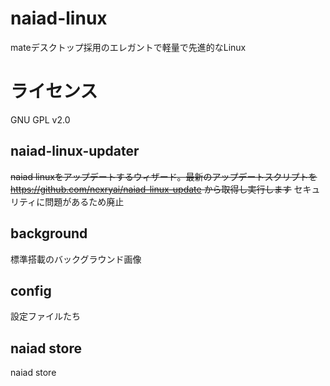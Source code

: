 # naiad-linux
mateデスクトップ採用のエレガントで軽量で先進的なLinux
# ライセンス
GNU GPL v2.0
## naiad-linux-updater
~~naiad linuxをアップデートするウィザード。最新のアップデートスクリプトを https://github.com/nexryai/naiad-linux-update から取得し実行します~~ 
セキュリティに問題があるため廃止

## background
標準搭載のバックグラウンド画像

## config
設定ファイルたち

## naiad store
naiad store
